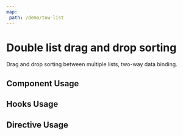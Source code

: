 ```yaml
---
map:
 path: /demo/tow-list
---
```

# Double list drag and drop sorting

Drag and drop sorting between multiple lists, two-way data binding.

## Component Usage

<demo src="./demo.vue"
title="Usage Component"
desc="Use components to drag and drop between multiple lists">
</demo>

## Hooks Usage

<demo src="./demo.vue"
title="Hooks Usage"
desc="Use hooks to drag and drop between multiple lists">
</demo>

## Directive Usage

<demo src="./directive.vue"
title="Directive mode"
desc="Use the directive method to drag and drop between multiple lists">
</demo>
